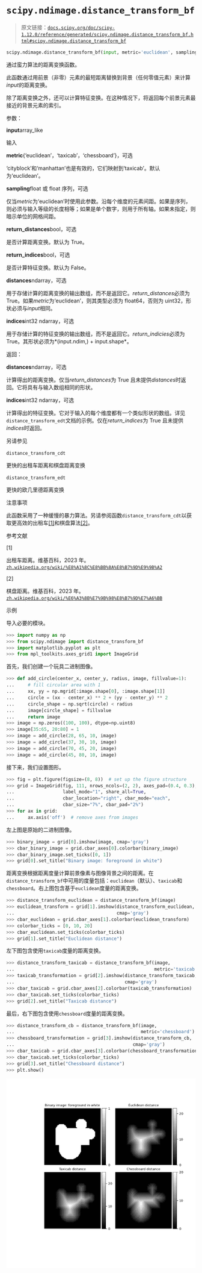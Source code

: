 # `scipy.ndimage.distance_transform_bf`

> 原文链接：[`docs.scipy.org/doc/scipy-1.12.0/reference/generated/scipy.ndimage.distance_transform_bf.html#scipy.ndimage.distance_transform_bf`](https://docs.scipy.org/doc/scipy-1.12.0/reference/generated/scipy.ndimage.distance_transform_bf.html#scipy.ndimage.distance_transform_bf)

```py
scipy.ndimage.distance_transform_bf(input, metric='euclidean', sampling=None, return_distances=True, return_indices=False, distances=None, indices=None)
```

通过蛮力算法的距离变换函数。

此函数通过用前景（非零）元素的最短距离替换到背景（任何零值元素）来计算*input*的距离变换。

除了距离变换之外，还可以计算特征变换。在这种情况下，将返回每个前景元素最接近的背景元素的索引。

参数：

**input**array_like

输入

**metric**{‘euclidean’，‘taxicab’，‘chessboard’}，可选

‘cityblock’和‘manhattan’也是有效的，它们映射到‘taxicab’。默认为‘euclidean’。

**sampling**float 或 float 序列，可选

仅当*metric*为‘euclidean’时使用此参数。沿每个维度的元素间距。如果是序列，则必须与输入等级的长度相等；如果是单个数字，则用于所有轴。如果未指定，则暗示单位的网格间距。

**return_distances**bool，可选

是否计算距离变换。默认为 True。

**return_indices**bool，可选

是否计算特征变换。默认为 False。

**distances**ndarray，可选

用于存储计算的距离变换的输出数组，而不是返回它。*return_distances*必须为 True。如果*metric*为‘euclidean’，则其类型必须为 float64，否则为 uint32，形状必须与*input*相同。

**indices**int32 ndarray，可选

用于存储计算的特征变换的输出数组，而不是返回它。*return_indicies*必须为 True。其形状必须为*(input.ndim,) + input.shape*。

返回：

**distances**ndarray，可选

计算得出的距离变换。仅当*return_distances*为 True 且未提供*distances*时返回。它将具有与输入数组相同的形状。

**indices**int32 ndarray，可选

计算得出的特征变换。它对于输入的每个维度都有一个类似形状的数组。详见`distance_transform_edt`文档的示例。仅在*return_indices*为 True 且未提供*indices*时返回。

另请参见

`distance_transform_cdt`

更快的出租车距离和棋盘距离变换

`distance_transform_edt`

更快的欧几里德距离变换

注意事项

此函数采用了一种缓慢的暴力算法。另请参阅函数`distance_transform_cdt`以获取更高效的出租车[[1]](#r2d40d716dd7f-1)和棋盘算法[[2]](#r2d40d716dd7f-2)。

参考文献

[1]

出租车距离。维基百科，2023 年。[`zh.wikipedia.org/wiki/%E8%A1%8C%E8%BB%8A%E8%B7%9D%E9%9B%A2`](https://zh.wikipedia.org/wiki/%E8%A1%8C%E8%BB%8A%E8%B7%9D%E9%9B%A2)

[2]

棋盘距离。维基百科，2023 年。[`zh.wikipedia.org/wiki/%E6%A3%8B%E7%9B%98%E8%B7%9D%E7%A6%BB`](https://zh.wikipedia.org/wiki/%E6%A3%8B%E7%9B%98%E8%B7%9D%E7%A6%BB)

示例

导入必要的模块。

```py
>>> import numpy as np
>>> from scipy.ndimage import distance_transform_bf
>>> import matplotlib.pyplot as plt
>>> from mpl_toolkits.axes_grid1 import ImageGrid 
```

首先，我们创建一个玩具二进制图像。

```py
>>> def add_circle(center_x, center_y, radius, image, fillvalue=1):
...     # fill circular area with 1
...     xx, yy = np.mgrid[:image.shape[0], :image.shape[1]]
...     circle = (xx - center_x) ** 2 + (yy - center_y) ** 2
...     circle_shape = np.sqrt(circle) < radius
...     image[circle_shape] = fillvalue
...     return image
>>> image = np.zeros((100, 100), dtype=np.uint8)
>>> image[35:65, 20:80] = 1
>>> image = add_circle(28, 65, 10, image)
>>> image = add_circle(37, 30, 10, image)
>>> image = add_circle(70, 45, 20, image)
>>> image = add_circle(45, 80, 10, image) 
```

接下来，我们设置图形。

```py
>>> fig = plt.figure(figsize=(8, 8))  # set up the figure structure
>>> grid = ImageGrid(fig, 111, nrows_ncols=(2, 2), axes_pad=(0.4, 0.3),
...                  label_mode="1", share_all=True,
...                  cbar_location="right", cbar_mode="each",
...                  cbar_size="7%", cbar_pad="2%")
>>> for ax in grid:
...     ax.axis('off')  # remove axes from images 
```

左上图是原始的二进制图像。

```py
>>> binary_image = grid[0].imshow(image, cmap='gray')
>>> cbar_binary_image = grid.cbar_axes[0].colorbar(binary_image)
>>> cbar_binary_image.set_ticks([0, 1])
>>> grid[0].set_title("Binary image: foreground in white") 
```

距离变换根据距离度量计算前景像素与图像背景之间的距离。在`distance_transform_bf`中可用的度量包括：`euclidean`（默认）、`taxicab`和`chessboard`。右上图包含基于`euclidean`度量的距离变换。

```py
>>> distance_transform_euclidean = distance_transform_bf(image)
>>> euclidean_transform = grid[1].imshow(distance_transform_euclidean,
...                                      cmap='gray')
>>> cbar_euclidean = grid.cbar_axes[1].colorbar(euclidean_transform)
>>> colorbar_ticks = [0, 10, 20]
>>> cbar_euclidean.set_ticks(colorbar_ticks)
>>> grid[1].set_title("Euclidean distance") 
```

左下图包含使用`taxicab`度量的距离变换。

```py
>>> distance_transform_taxicab = distance_transform_bf(image,
...                                                    metric='taxicab')
>>> taxicab_transformation = grid[2].imshow(distance_transform_taxicab,
...                                         cmap='gray')
>>> cbar_taxicab = grid.cbar_axes[2].colorbar(taxicab_transformation)
>>> cbar_taxicab.set_ticks(colorbar_ticks)
>>> grid[2].set_title("Taxicab distance") 
```

最后，右下图包含使用`chessboard`度量的距离变换。

```py
>>> distance_transform_cb = distance_transform_bf(image,
...                                               metric='chessboard')
>>> chessboard_transformation = grid[3].imshow(distance_transform_cb,
...                                            cmap='gray')
>>> cbar_taxicab = grid.cbar_axes[3].colorbar(chessboard_transformation)
>>> cbar_taxicab.set_ticks(colorbar_ticks)
>>> grid[3].set_title("Chessboard distance")
>>> plt.show() 
```

![../../_images/scipy-ndimage-distance_transform_bf-1.png](img/19f0bf69ce280b7acee30a88115f3935.png)

